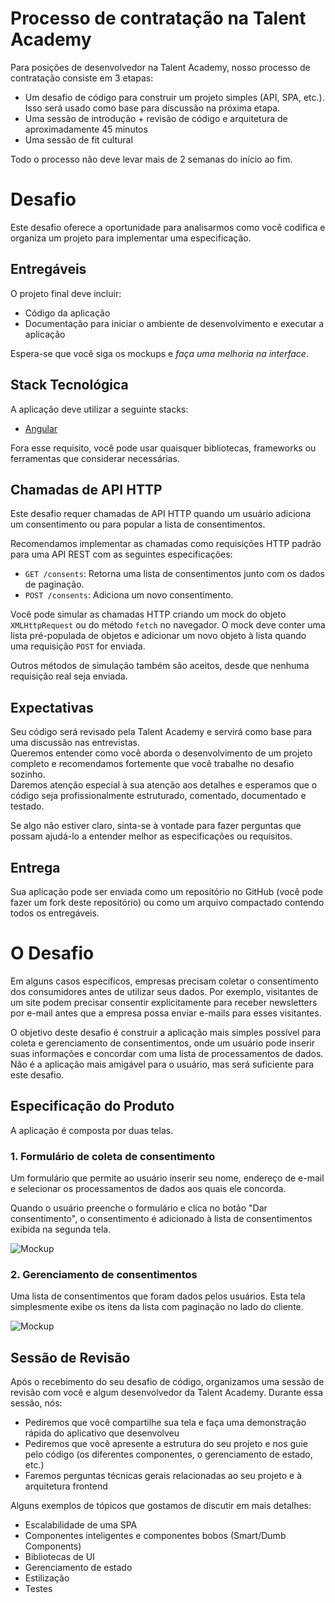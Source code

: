 # Processo de contratação na Talent Academy

Para posições de desenvolvedor na Talent Academy, nosso processo de contratação consiste em 3 etapas:

-   Um desafio de código para construir um projeto simples (API, SPA, etc.). Isso será usado como base para discussão na próxima etapa.
-   Uma sessão de introdução + revisão de código e arquitetura de aproximadamente 45 minutos
-   Uma sessão de fit cultural

Todo o processo não deve levar mais de 2 semanas do início ao fim.

# Desafio

Este desafio oferece a oportunidade para analisarmos como você codifica e organiza um projeto para implementar uma especificação.

## Entregáveis

O projeto final deve incluir:

-   Código da aplicação
-   Documentação para iniciar o ambiente de desenvolvimento e executar a aplicação

Espera-se que você siga os mockups e _faça uma melhoria na interface_.

## Stack Tecnológica

A aplicação deve utilizar a seguinte stacks:

-   [Angular](https://angular.io/)

Fora esse requisito, você pode usar quaisquer bibliotecas, frameworks ou ferramentas que considerar necessárias.

## Chamadas de API HTTP

Este desafio requer chamadas de API HTTP quando um usuário adiciona um consentimento ou para popular a lista de consentimentos.

Recomendamos implementar as chamadas como requisições HTTP padrão para uma API REST com as seguintes especificações:

-   `GET /consents`: Retorna uma lista de consentimentos junto com os dados de paginação.
-   `POST /consents`: Adiciona um novo consentimento.

Você pode simular as chamadas HTTP criando um mock do objeto `XMLHttpRequest` ou do método `fetch` no navegador. O mock deve conter uma lista pré-populada de objetos e adicionar um novo objeto à lista quando uma requisição `POST` for enviada.

Outros métodos de simulação também são aceitos, desde que nenhuma requisição real seja enviada.

## Expectativas

Seu código será revisado pela Talent Academy e servirá como base para uma discussão nas entrevistas.  
Queremos entender como você aborda o desenvolvimento de um projeto completo e recomendamos fortemente que você trabalhe no desafio sozinho.  
Daremos atenção especial à sua atenção aos detalhes e esperamos que o código seja profissionalmente estruturado, comentado, documentado e testado.

Se algo não estiver claro, sinta-se à vontade para fazer perguntas que possam ajudá-lo a entender melhor as especificações ou requisitos.

## Entrega

Sua aplicação pode ser enviada como um repositório no GitHub (você pode fazer um fork deste repositório) ou como um arquivo compactado contendo todos os entregáveis.

# O Desafio

Em alguns casos específicos, empresas precisam coletar o consentimento dos consumidores antes de utilizar seus dados. Por exemplo, visitantes de um site podem precisar consentir explicitamente para receber newsletters por e-mail antes que a empresa possa enviar e-mails para esses visitantes.

O objetivo deste desafio é construir a aplicação mais simples possível para coleta e gerenciamento de consentimentos, onde um usuário pode inserir suas informações e concordar com uma lista de processamentos de dados. Não é a aplicação mais amigável para o usuário, mas será suficiente para este desafio.

## Especificação do Produto

A aplicação é composta por duas telas.

### 1. Formulário de coleta de consentimento

Um formulário que permite ao usuário inserir seu nome, endereço de e-mail e selecionar os processamentos de dados aos quais ele concorda.

Quando o usuário preenche o formulário e clica no botão "Dar consentimento", o consentimento é adicionado à lista de consentimentos exibida na segunda tela.

![Mockup](https://github.com/talentacademybr/frontend-challenge/blob/main/wireframes/1%20-%20Give%20consent.png?raw=true)

### 2. Gerenciamento de consentimentos

Uma lista de consentimentos que foram dados pelos usuários. Esta tela simplesmente exibe os itens da lista com paginação no lado do cliente.

![Mockup](https://github.com/talentacademybr/frontend-challenge/blob/main/wireframes/2%20-%20Collected%20consents.png?raw=true)

## Sessão de Revisão

Após o recebimento do seu desafio de código, organizamos uma sessão de revisão com você e algum desenvolvedor da Talent Academy.
Durante essa sessão, nós:

-   Pediremos que você compartilhe sua tela e faça uma demonstração rápida do aplicativo que desenvolveu
-   Pediremos que você apresente a estrutura do seu projeto e nos guie pelo código (os diferentes componentes, o gerenciamento de estado, etc.)
-   Faremos perguntas técnicas gerais relacionadas ao seu projeto e à arquitetura frontend

Alguns exemplos de tópicos que gostamos de discutir em mais detalhes:

-   Escalabilidade de uma SPA
-   Componentes inteligentes e componentes bobos (Smart/Dumb Components)
-   Bibliotecas de UI
-   Gerenciamento de estado
-   Estilização
-   Testes
